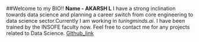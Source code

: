 ##Welcome to my BIO!!
**Name - AKARSH L**
I have a strong inclination towards data science and planning a career switch from core engineering to data science sector.Currently I am working in _turingminds.ai_. I have been trained by the INSOFE faculty now. Feel free to contact me for any projects related to Data Science.
[GIthub_link](https://github.com/akarshpyr/akarshpyr.git "Click on the link to explore data science projects")
